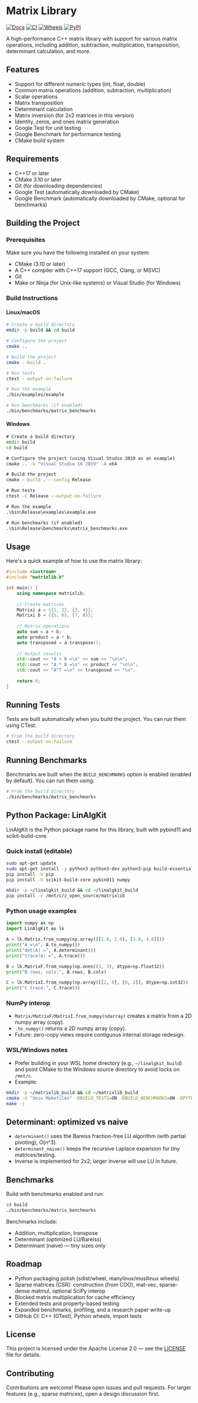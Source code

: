 # Matrix Library

[![Docs](https://img.shields.io/badge/docs-LinAlgKit%20Site-brightgreen)](https://SciComputeOrg.github.io/LinAlgKit/)
[![CI](https://github.com/SciComputeOrg/LinAlgKit/actions/workflows/ci.yml/badge.svg)](https://github.com/SciComputeOrg/LinAlgKit/actions/workflows/ci.yml)
[![Wheels](https://github.com/SciComputeOrg/LinAlgKit/actions/workflows/release.yml/badge.svg)](https://github.com/SciComputeOrg/LinAlgKit/actions/workflows/release.yml)
[![PyPI](https://img.shields.io/pypi/v/LinAlgKit.svg)](https://pypi.org/project/LinAlgKit/)

A high-performance C++ matrix library with support for various matrix operations, including addition, subtraction, multiplication, transposition, determinant calculation, and more.

## Features

- Support for different numeric types (int, float, double)
- Common matrix operations (addition, subtraction, multiplication)
- Scalar operations
- Matrix transposition
- Determinant calculation
- Matrix inversion (for 2x2 matrices in this version)
- Identity, zeros, and ones matrix generation
- Google Test for unit testing
- Google Benchmark for performance testing
- CMake build system

## Requirements

- C++17 or later
- CMake 3.10 or later
- Git (for downloading dependencies)
- Google Test (automatically downloaded by CMake)
- Google Benchmark (automatically downloaded by CMake, optional for benchmarks)

## Building the Project

### Prerequisites

Make sure you have the following installed on your system:

- CMake (3.10 or later)
- A C++ compiler with C++17 support (GCC, Clang, or MSVC)
- Git
- Make or Ninja (for Unix-like systems) or Visual Studio (for Windows)

### Build Instructions

#### Linux/macOS

```bash
# Create a build directory
mkdir -p build && cd build

# Configure the project
cmake ..

# Build the project
cmake --build .

# Run tests
ctest --output-on-failure

# Run the example
./bin/examples/example

# Run benchmarks (if enabled)
./bin/benchmarks/matrix_benchmarks
```

#### Windows

```cmd
# Create a build directory
mkdir build
cd build

# Configure the project (using Visual Studio 2019 as an example)
cmake .. -G "Visual Studio 16 2019" -A x64

# Build the project
cmake --build . --config Release

# Run tests
ctest -C Release --output-on-failure

# Run the example
.\bin\Release\examples\example.exe

# Run benchmarks (if enabled)
.\bin\Release\benchmarks\matrix_benchmarks.exe
```

## Usage

Here's a quick example of how to use the matrix library:

```cpp
#include <iostream>
#include "matrixlib.h"

int main() {
    using namespace matrixlib;
    
    // Create matrices
    Matrixi a = {{1, 2}, {3, 4}};
    Matrixi b = {{5, 6}, {7, 8}};
    
    // Matrix operations
    auto sum = a + b;
    auto product = a * b;
    auto transposed = a.transpose();
    
    // Output results
    std::cout << "A + B =\n" << sum << "\n\n";
    std::cout << "A * B =\n" << product << "\n\n";
    std::cout << "A^T =\n" << transposed << "\n";
    
    return 0;
}
```

## Running Tests

Tests are built automatically when you build the project. You can run them using CTest:

```bash
# From the build directory
ctest --output-on-failure
```

## Running Benchmarks

Benchmarks are built when the `BUILD_BENCHMARKS` option is enabled (enabled by default). You can run them using:

```bash
# From the build directory
./bin/benchmarks/matrix_benchmarks
```

## Python Package: LinAlgKit

LinAlgKit is the Python package name for this library, built with pybind11 and scikit-build-core.

### Quick install (editable)

```bash
sudo apt-get update
sudo apt-get install -y python3 python3-dev python3-pip build-essential cmake
pip install -U pip
pip install -U scikit-build-core pybind11 numpy

mkdir -p ~/linalgkit_build && cd ~/linalgkit_build
pip install -e /mnt/c/z_open_source/matrixlib
```

### Python usage examples

```python
import numpy as np
import LinAlgKit as lk

A = lk.Matrix.from_numpy(np.array([[1.0, 2.0], [3.0, 4.0]]))
print("A =\n", A.to_numpy())
print("det(A) =", A.determinant())
print("trace(A) =", A.trace())

B = lk.MatrixF.from_numpy(np.ones((3, 3), dtype=np.float32))
print("B rows, cols:", B.rows, B.cols)

C = lk.MatrixI.from_numpy(np.array([[2, 0], [0, 2]], dtype=np.int32))
print("C trace:", C.trace())
```

### NumPy interop

- `Matrix/MatrixF/MatrixI.from_numpy(ndarray)` creates a matrix from a 2D numpy array (copy).
- `.to_numpy()` returns a 2D numpy array (copy).
- Future: zero-copy views require contiguous internal storage redesign.

### WSL/Windows notes

- Prefer building in your WSL home directory (e.g., `~/linalgkit_build`) and point CMake to the Windows source directory to avoid locks on `/mnt/c`.
- Example:

```bash
mkdir -p ~/matrixlib_build && cd ~/matrixlib_build
cmake -G "Unix Makefiles" -DBUILD_TESTS=ON -DBUILD_BENCHMARKS=ON -DPYTHON_EXECUTABLE=$(which python3) /mnt/c/z_open_source/matrixlib
make -j
```

## Determinant: optimized vs naive

- `determinant()` uses the Bareiss fraction-free LU algorithm (with partial pivoting), O(n^3).
- `determinant_naive()` keeps the recursive Laplace expansion for tiny matrices/testing.
- Inverse is implemented for 2x2; larger inverse will use LU in future.

## Benchmarks

Build with benchmarks enabled and run:

```bash
cd build
./bin/benchmarks/matrix_benchmarks
```

Benchmarks include:
- Addition, multiplication, transpose
- Determinant (optimized LU/Bareiss)
- Determinant (naive) — tiny sizes only

## Roadmap

- Python packaging polish (sdist/wheel, manylinux/musllinux wheels)
- Sparse matrices (CSR): construction (from COO), mat-vec, sparse-dense matmul, optional SciPy interop
- Blocked matrix multiplication for cache efficiency
- Extended tests and property-based testing
- Expanded benchmarks, profiling, and a research paper write-up
- GitHub CI: C++ (GTest), Python wheels, import tests

## License

This project is licensed under the Apache License 2.0 — see the [LICENSE](LICENSE) file for details.

## Contributing

Contributions are welcome! Please open issues and pull requests. For larger features (e.g., sparse matrices), open a design discussion first.
